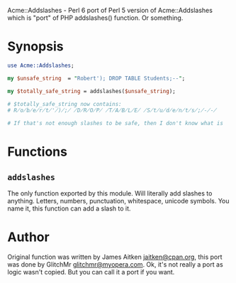 Acme::Addslashes - Perl 6 port of Perl 5 version of Acme::Addslashes which
is "port" of PHP addslashes() function. Or something.

# Synopsis

```perl
use Acme::Addslashes;

my $unsafe_string  = "Robert'); DROP TABLE Students;--";

my $totally_safe_string = addslashes($unsafe_string);

# $totally_safe_string now contains:
# R̸o̸b̸e̸r̸t̸'̸)̸;̸ ̸D̸R̸O̸P̸ ̸T̸A̸B̸L̸E̸ ̸S̸t̸u̸d̸e̸n̸t̸s̸;̸-̸-̸

# If that's not enough slashes to be safe, then I don't know what is
```

# Functions

## `addslashes`

The only function exported by this module. Will literally add slashes to
anything. Letters, numbers, punctuation, whitespace, unicode symbols. You
name it, this function can add a slash to it.

# Author

Original function was written by James Aitken <jaitken@cpan.org>, this
port was done by GlitchMr <glitchmr@myopera.com>. Ok, it's not really a port
as logic wasn't copied. But you can call it a port if you want.

